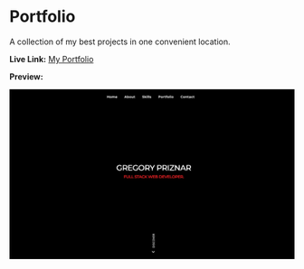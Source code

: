 # Portfolio

A collection of my best projects in one convenient location. 

**Live Link:** [My Portfolio](http://gregorypriznar.com)

**Preview:**

![](Preview.png)
